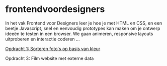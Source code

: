 # frontendvoordesigners

In het vak Frontend voor Designers leer je hoe je met HTML en CSS, en een beetje Javascript, snel en eenvoudig prototypes kan maken om je ontwerp ideeën te testen in een browser. We gaan animeren, responsive layouts uitproberen en interactie coderen ...

[Opdracht 1: Sorteren foto's op basis van kleur](https://jack792.github.io/frontendvoordesigners/opdracht1/v4/)

Opdracht 3: Film website met externe data 
